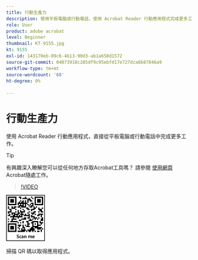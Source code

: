 ```yaml
---
title: 行動生產力
description: 使用平板電腦或行動電話，使用 Acrobat Reader 行動應用程式完成更多工作
role: User
product: adobe acrobat
level: Beginner
thumbnail: KT-9155.jpg
kt: 9155
exl-id: 143170eb-09c6-4b13-90d3-ab1a658d1572
source-git-commit: 04073918c285df9c95ebfd17e727dca6b87846a9
workflow-type: tm+mt
source-wordcount: '68'
ht-degree: 0%

---
```


# 行動生產力

使用 Acrobat Reader 行動應用程式，直接從平板電腦或行動電話中完成更多工作。

>[!TIP]
>
>有興趣深入瞭解您可以從任何地方存取Acrobat工具嗎？ 請參閱 [ 使用網頁 ](acrobatweb.md) Acrobat隨處工作。

>[!VIDEO](https://video.tv.adobe.com/v/337972?hidetitle=true)

![QR 碼](../assets/Acrobatqrcode.jpg)

掃描 QR 碼以取得應用程式。
